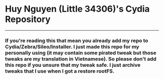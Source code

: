 # Huy Nguyen (Little 34306)'s Cydia Repository
____
### If you're reading this that mean you already add my repo to Cydia/Zebra/Sileo/Installer. I just made this repo for my personally using (it may contain some pirated tweak but those tweaks are my translation in Vietnamese). So please don't add this repo if you unsure that my tweak safe. I just archive tweaks that I use when I got a restore rootFS.
